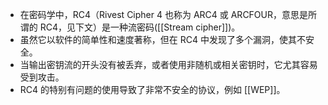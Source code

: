 - 在密码学中，RC4（Rivest Cipher 4 也称为 ARC4 或 ARCFOUR，意思是所谓的 RC4，见下文）是一种流密码([[Stream cipher]])。
- 虽然它以软件的简单性和速度著称，但在 RC4 中发现了多个漏洞，使其不安全。
- 当输出密钥流的开头没有被丢弃，或者使用非随机或相关密钥时，它尤其容易受到攻击。
- RC4 的特别有问题的使用导致了非常不安全的协议，例如 [[WEP]]。